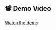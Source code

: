 ## 📽 Demo Video  
[Watch the demo](https://github.com/user-attachments/assets/8621cce1-ea8e-40bc-a652-1d49e2755580)
